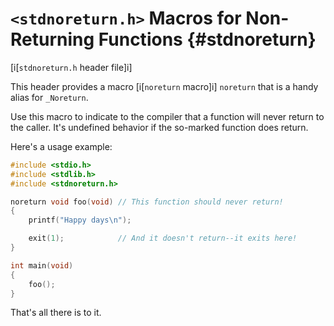 <!-- Beej's guide to C

# vim: ts=4:sw=4:nosi:et:tw=72
-->

# `<stdnoreturn.h>` Macros for Non-Returning Functions {#stdnoreturn}

[i[`stdnoreturn.h` header file]i]

This header provides a macro [i[`noreturn` macro]i] `noreturn` that is a
handy alias for `_Noreturn`.

Use this macro to indicate to the compiler that a function will never
return to the caller. It's undefined behavior if the so-marked function
does return.

Here's a usage example:

``` {.c .numberLines}
#include <stdio.h>
#include <stdlib.h>
#include <stdnoreturn.h>

noreturn void foo(void) // This function should never return!
{
    printf("Happy days\n");

    exit(1);            // And it doesn't return--it exits here!
}

int main(void)
{
    foo();
}
```

That's all there is to it.
